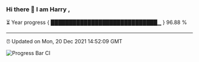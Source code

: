 ### Hi there 👋 I am Harry , 

⏳ Year progress { █████████████████████████████▁ } 96.88 %

---

⏰ Updated on Mon, 20 Dec 2021 14:52:09 GMT

![Progress Bar CI](https://github.com/duykhang68/duykhang68/workflows/Progress%20Bar%20CI/badge.svg)
